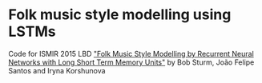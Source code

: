 # Folk music style modelling using LSTMs

Code for ISMIR 2015 LBD ["Folk Music Style Modelling by Recurrent Neural Networks with Long Short Term Memory Units"](http://ismir2015.uma.es/LBD/LBD13.pdf) by Bob Sturm, João Felipe Santos and Iryna Korshunova


